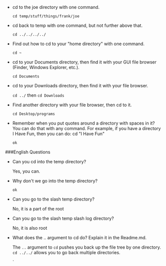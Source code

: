 - cd to the joe directory with one command.

    `cd temp/stuff/things/frank/joe`

- cd back to temp with one command, but not further above that.

    `cd ../../../../`

- Find out how to cd to your "home directory" with one command.

   `cd ~`

- cd to your Documents directory, then find it with your GUI file browser (Finder, Windows Explorer, etc.).

   `cd Documents`

- cd to your Downloads directory, then find it with your file browser.

   `cd ../` then `cd Downloads`

- Find another directory with your file browser, then cd to it.

    `cd Desktop/programs`

- Remember when you put quotes around a directory with spaces in it? You can do that with any command. For example, if you have a directory I Have Fun, then you can do: cd "I Have Fun"

   `ok`

###English Questions

- Can you cd into the temp directory?

    Yes, you can.

- Why don't we go into the temp directory?

    `ok`

- Can you go to the slash temp directory?

    No, it is a part of the root

- Can you go to the slash temp slash log directory?

    No, it is also root

- What does the .. argument to cd do?  Explain it in the Readme.md.

    The `..` argument to `cd` pushes you back up the file tree by one directory. `cd ../../` allows you to go back multiple directories.

    `

